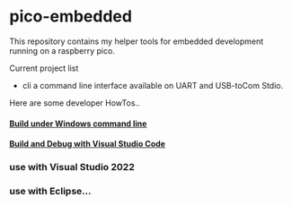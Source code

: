 # pico-embedded

This repository contains my helper tools for embedded development running on a raspberry pico.

Current project list

* cli   a command line interface available on UART and USB-toCom Stdio.

Here are some developer HowTos..

#### [Build under Windows command line](doc/build-cmdline.md)

#### [Build and Debug with Visual Studio Code](doc/debug-vsc.md)

### use with Visual Studio 2022

### use with Eclipse...
